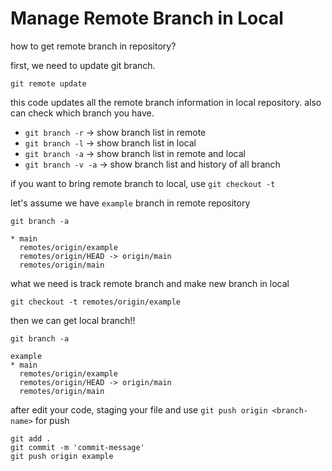 # Manage Remote Branch in Local

how to get remote branch in repository?

first, we need to update git branch.

```shell
git remote update
```

this code updates all the remote branch information in local repository.
also can check which branch you have. 

- ```git branch -r``` &rarr; show branch list in remote
- ```git branch -l``` &rarr; show branch list in local
- ```git branch -a``` &rarr; show branch list in remote and local
- ```git branch -v -a``` &rarr; show branch list and history of all branch

if you want to bring remote branch to local, use ```git checkout -t```

let's assume we have ```example``` branch in remote repository
```shell
git branch -a

* main
  remotes/origin/example
  remotes/origin/HEAD -> origin/main
  remotes/origin/main
```

what we need is track remote branch and make new branch in local
```shell
git checkout -t remotes/origin/example
```

then we can get local branch!!
```shell
git branch -a

example
* main
  remotes/origin/example
  remotes/origin/HEAD -> origin/main
  remotes/origin/main
```

after edit your code, staging your file and use ```git push origin <branch-name>``` for push

```shell
git add .
git commit -m 'commit-message'
git push origin example
```
